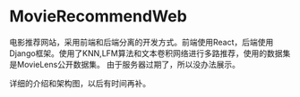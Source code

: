 # MovieRecommendWeb
电影推荐网站，采用前端和后端分离的开发方式。前端使用React，后端使用Django框架。使用了KNN,LFM算法和文本卷积网络进行多路推荐，使用的数据集是MovieLens公开数据集。
由于服务器过期了，所以没办法展示。

详细的介绍和架构图，以后有时间再补。

